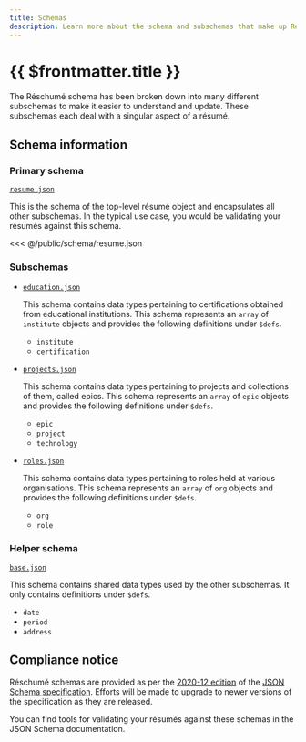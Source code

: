 ```yaml
---
title: Schemas
description: Learn more about the schema and subschemas that make up Réschumé.
---
```


# {{ $frontmatter.title }}

The Réschumé schema has been broken down into many different subschemas to make it easier to understand and update. These subschemas each deal with a singular aspect of a résumé.

## Schema information

### Primary schema

[`resume.json`](/reschume/schema/resume.json)

This is the schema of the top-level résumé object and encapsulates all other subschemas. In the typical use case, you would be validating your résumés against this schema.

<<< @/public/schema/resume.json

### Subschemas

- [`education.json`](/reschume/schema/education.json)

  This schema contains data types pertaining to certifications obtained from educational institutions. This schema represents an `array` of `institute` objects and provides the following definitions under `$defs`.

  - `institute`
  - `certification`

- [`projects.json`](/reschume/schema/projects.json)

  This schema contains data types pertaining to projects and collections of them, called epics. This schema represents an `array` of `epic` objects and provides the following definitions under `$defs`.

  - `epic`
  - `project`
  - `technology`

- [`roles.json`](/reschume/schema/roles.json)

  This schema contains data types pertaining to roles held at various organisations. This schema represents an `array` of `org` objects and provides the following definitions under `$defs`.

  - `org`
  - `role`

### Helper schema

[`base.json`](/reschume/schema/base.json)

This schema contains shared data types used by the other subschemas. It only contains definitions under `$defs`.

- `date`
- `period`
- `address`

## Compliance notice

Réschumé schemas are provided as per the [2020-12 edition](https://json-schema.org/specification.html) of the [JSON Schema specification](https://json-schema.org). Efforts will be made to upgrade to newer versions of the specification as they are released.

You can find tools for validating your résumés against these schemas in the JSON Schema documentation.
